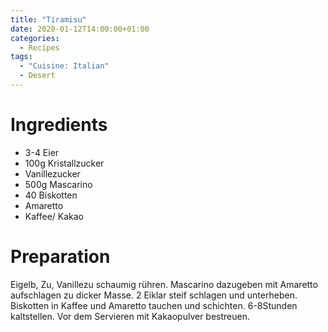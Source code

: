 ```yaml
---
title: "Tiramisu"
date: 2020-01-12T14:00:00+01:00
categories:
  - Recipes
tags:
  - "Cuisine: Italian"
  - Desert
---
```


# Ingredients

* 3-4 Eier
* 100g Kristallzucker
* Vanillezucker
* 500g Mascarino
* 40 Biskotten
* Amaretto
* Kaffee/ Kakao

# Preparation

Eigelb, Zu, Vanillezu schaumig rühren. Mascarino dazugeben mit Amaretto aufschlagen zu dicker Masse. 2 Eiklar steif schlagen und unterheben. Biskotten in Kaffee und Amaretto tauchen und schichten. 6-8Stunden kaltstellen. Vor dem Servieren mit Kakaopulver bestreuen.
